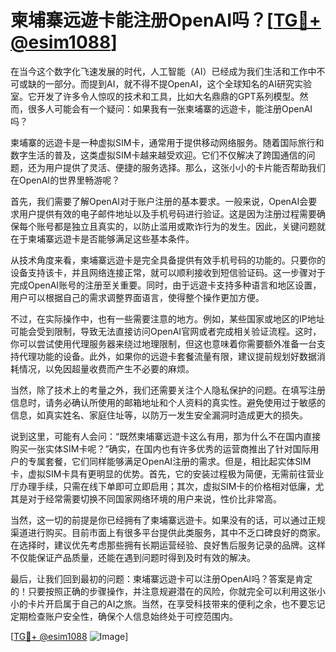 # 柬埔寨远遊卡能注册OpenAI吗？[[TG💪+ @esim1088](https://t.me/s/esim1088)]

在当今这个数字化飞速发展的时代，人工智能（AI）已经成为我们生活和工作中不可或缺的一部分。而提到AI，就不得不提OpenAI，这个全球知名的AI研究实验室。它开发了许多令人惊叹的技术和工具，比如大名鼎鼎的GPT系列模型。然而，很多人可能会有一个疑问：如果我有一张柬埔寨的远遊卡，能注册OpenAI吗？

柬埔寨的远遊卡是一种虚拟SIM卡，通常用于提供移动网络服务。随着国际旅行和数字生活的普及，这类虚拟SIM卡越来越受欢迎。它们不仅解决了跨国通信的问题，还为用户提供了灵活、便捷的服务选择。那么，这张小小的卡片能否帮助我们在OpenAI的世界里畅游呢？

首先，我们需要了解OpenAI对于账户注册的基本要求。一般来说，OpenAI会要求用户提供有效的电子邮件地址以及手机号码进行验证。这是因为注册过程需要确保每个账号都是独立且真实的，以防止滥用或欺诈行为的发生。因此，关键问题就在于柬埔寨远遊卡是否能够满足这些基本条件。

从技术角度来看，柬埔寨远遊卡是完全具备提供有效手机号码的功能的。只要你的设备支持该卡，并且网络连接正常，就可以顺利接收到短信验证码。这一步骤对于完成OpenAI账号的注册至关重要。同时，由于远遊卡支持多种语言和地区设置，用户可以根据自己的需求调整界面语言，使得整个操作更加方便。

不过，在实际操作中，也有一些需要注意的地方。例如，某些国家或地区的IP地址可能会受到限制，导致无法直接访问OpenAI官网或者完成相关验证流程。这时，你可以尝试使用代理服务器来绕过地理限制，但这也意味着你需要额外准备一台支持代理功能的设备。此外，如果你的远遊卡套餐流量有限，建议提前规划好数据消耗情况，以免因超量收费而产生不必要的麻烦。

当然，除了技术上的考量之外，我们还需要关注个人隐私保护的问题。在填写注册信息时，请务必确认所使用的邮箱地址和个人资料的真实性。避免使用过于敏感的信息，如真实姓名、家庭住址等，以防万一发生安全漏洞时造成更大的损失。

说到这里，可能有人会问：“既然柬埔寨远遊卡这么有用，那为什么不在国内直接购买一张实体SIM卡呢？”确实，在国内也有许多优秀的运营商推出了针对国际用户的专属套餐，它们同样能够满足OpenAI注册的需求。但是，相比起实体SIM卡，虚拟SIM卡具有更明显的优势。首先，它的安装过程极为简便，无需前往营业厅办理手续，只需在线下单即可立即启用；其次，虚拟SIM卡的价格相对低廉，尤其是对于经常需要切换不同国家网络环境的用户来说，性价比非常高。

当然，这一切的前提是你已经拥有了柬埔寨远遊卡。如果没有的话，可以通过正规渠道进行购买。目前市面上有很多平台提供此类服务，其中不乏口碑良好的商家。在选择时，建议优先考虑那些拥有长期运营经验、良好售后服务记录的品牌。这样不仅能保证产品质量，还能在遇到问题时得到及时有效的解决。

最后，让我们回到最初的问题：柬埔寨远遊卡可以注册OpenAI吗？答案是肯定的！只要按照正确的步骤操作，并注意规避潜在的风险，你就完全可以利用这张小小的卡片开启属于自己的AI之旅。当然，在享受科技带来的便利之余，也不要忘记定期检查账户安全性，确保个人信息始终处于可控范围内。

[[TG💪+ @esim1088](https://t.me/s/esim1088) ![Image](https://i.postimg.cc/4NQfJmqS/Snipaste-2025-05-13-00-14-12.png)]